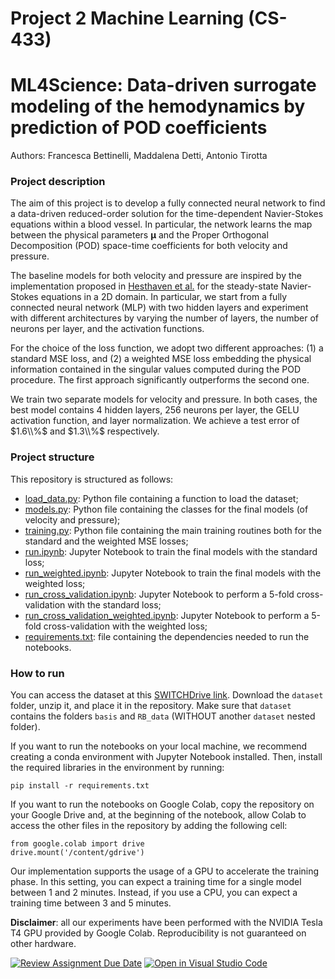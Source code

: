 # Project 2 Machine Learning (CS-433)
# ML4Science: Data-driven surrogate modeling of the hemodynamics by prediction of POD coefficients

Authors: Francesca Bettinelli, Maddalena Detti, Antonio Tirotta

### Project description

The aim of this project is to develop a fully connected neural network to find a data-driven reduced-order solution for the time-dependent Navier-Stokes equations within a blood vessel. In particular, the network learns the map between the physical parameters $\boldsymbol{\mu}$ and the Proper Orthogonal Decomposition (POD) space-time coefficients for both velocity and pressure.

The baseline models for both velocity and pressure are inspired by the implementation proposed in [Hesthaven et al.](https://doi.org/10.1016/j.jcp.2018.02.037) for the steady-state Navier-Stokes equations in a 2D domain. In particular, we start from a fully connected neural network (MLP) with two hidden layers and experiment with different architectures by varying the number of layers, the number of neurons per layer, and the activation functions.

For the choice of the loss function, we adopt two different approaches: (1) a standard MSE loss, and (2) a weighted MSE loss embedding the physical information contained in the singular values computed during the POD procedure. The first approach significantly outperforms the second one.

We train two separate models for velocity and pressure. In both cases, the best model contains 4 hidden layers, 256 neurons per layer, the GELU activation function, and layer normalization. We achieve a test error of $1.6\\%$ and $1.3\\%$ respectively.

### Project structure

This repository is structured as follows:
- [load_data.py](load_data.py): Python file containing a function to load the dataset;
- [models.py](models.py): Python file containing the classes for the final models (of velocity and pressure);
- [training.py](training.py): Python file containing the main training routines both for the standard and the weighted MSE losses;
- [run.ipynb](run.ipynb): Jupyter Notebook to train the final models with the standard loss;
- [run_weighted.ipynb](run_weighted.ipynb): Jupyter Notebook to train the final models with the weighted loss;
- [run_cross_validation.ipynb](run_cross_validation.ipynb): Jupyter Notebook to perform a 5-fold cross-validation with the standard loss;
- [run_cross_validation_weighted.ipynb](run_cross_validation_weighted.ipynb): Jupyter Notebook to perform a 5-fold cross-validation with the weighted loss;
- [requirements.txt](requirements.txt): file containing the dependencies needed to run the notebooks.

### How to run

You can access the dataset at this [SWITCHDrive link](https://drive.switch.ch/index.php/s/FT3uQF4gNXrtgaO). Download the ```dataset``` folder, unzip it, and place it in the repository. Make sure that ```dataset``` contains the folders ```basis``` and ```RB_data``` (WITHOUT another ```dataset``` nested folder).

If you want to run the notebooks on your local machine, we recommend creating a conda environment with Jupyter Notebook installed. Then, install the required libraries in the environment by running:
```
pip install -r requirements.txt
```

If you want to run the notebooks on Google Colab, copy the repository on your Google Drive and, at the beginning of the notebook, allow Colab to access the other files in the repository by adding the following cell:
```
from google.colab import drive
drive.mount('/content/gdrive')
```

Our implementation supports the usage of a GPU to accelerate the training phase. In this setting, you can expect a training time for a single model between 1 and 2 minutes. Instead, if you use a CPU, you can expect a training time between 3 and 5 minutes.

**Disclaimer**: all our experiments have been performed with the NVIDIA Tesla T4 GPU provided by Google Colab. Reproducibility is not guaranteed on other hardware.

[![Review Assignment Due Date](https://classroom.github.com/assets/deadline-readme-button-24ddc0f5d75046c5622901739e7c5dd533143b0c8e959d652212380cedb1ea36.svg)](https://classroom.github.com/a/fEFF99tU)
[![Open in Visual Studio Code](https://classroom.github.com/assets/open-in-vscode-718a45dd9cf7e7f842a935f5ebbe5719a5e09af4491e668f4dbf3b35d5cca122.svg)](https://classroom.github.com/online_ide?assignment_repo_id=13272957&assignment_repo_type=AssignmentRepo)
